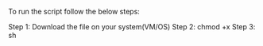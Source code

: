 To run the script follow the below steps:

Step 1: Download the file on your system(VM/OS)
Step 2: chmod +x <filename>	
Step 3: sh <filename>
